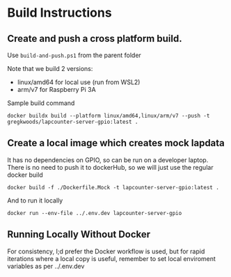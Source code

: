 # Build Instructions

## Create and push a cross platform build.

Use `build-and-push.ps1` from the parent folder

Note that we build 2 versions:

* linux/amd64 for local use (run from WSL2)
* arm/v7 for Raspberry Pi 3A

Sample build command

```
docker buildx build --platform linux/amd64,linux/arm/v7 --push -t gregkwoods/lapcounter-server-gpio:latest .
```

## Create a local image which creates mock lapdata

It has no dependencies on GPIO, so can be run on a developer laptop.
There is no need to push it to dockerHub, so we will just use the regular docker build

```
docker build -f ./Dockerfile.Mock -t lapcounter-server-gpio:latest .
```

And to run it locally

```
docker run --env-file ../.env.dev lapcounter-server-gpio
```

## Running Locally Without Docker

For consistency, I;d prefer the Docker workflow is used, but for rapid iterations where a local copy is useful, remember to set local
enviroment variables as per ../.env.dev